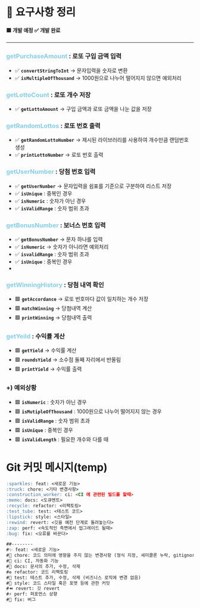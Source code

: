 # 📒 요구사항 정리

#### 🟩 개발 예정 ✅ 개발 완료

---

### <span style = "color:skyblue" >getPurchaseAmount</span> : 로또 구입 금액 입력
- ✅ **`convertStringToInt`** → 문자입력을 숫자로 변환 
- ✅ **`isMultipleOfThousand`** → 1000원으로 나누어 떨어지지 않으면 예외처리

### <span style = "color:skyblue" >getLottoCount</span> : 로또 개수 저장
- ✅ **`getLottoAmount`** → 구입 금액과 로또 금액을 나눈 값을 저장

### <span style = "color:skyblue" >getRandomLottos</span> : 로또 번호 출력
- ✅ **`getRandomLottoNumber`** → 제시된 라이브러리를 사용하여 개수만큼 랜덤번호 생성
- ✅ **`printLottoNumber`** → 로또 번호 출력

### <span style = "color:skyblue" >getUserNumber</span> : 당첨 번호 입력
- ✅ **`getUserNumber`** → 문자입력을 쉼표를 기준으로 구분하여 리스트 저장
- ✅ **`isUnique`** : 중복인 경우
- ✅ **`isNumeric`** : 숫자가 아닌 경우
- ✅ **`isValidRange`** : 숫자 범위 초과

### <span style = "color:skyblue" >getBonusNumber</span> : 보너스 번호 입력
- ✅ **`getBonusNumber`** → 문자 하나를 입력
- ✅ **`isNumeric`** → 숫자가 아니라면 예외처리
- ✅ **`isvalidRange`** : 숫자 범위 초과
- ✅ **`isUnique`** : 중복인 경우
- 
### <span style = "color:skyblue" >getWinningHistory</span> : 당첨 내역 확인
- 🟩 **`getAccordance`** → 로또 번호마다 값이 일치하는 개수 저장
- 🟩 **`matchWinning`** → 당첨내역 계산
- 🟩 **`printWinning`** → 당첨내역 출력

### <span style = "color:skyblue" >getYeild</span> : 수익률 계산
- 🟩 **`getYield`** → 수익률 계산
- 🟩 **`roundsYield`** → 소수점 둘째 자리에서 반올림
- 🟩 **`printYield`** → 수익률 출력

### +) 예외상황
- 🟩 **`isNumeric`** : 숫자가 아닌 경우
- 🟩 **`isMutipleOfThousand`** : 1000원으로 나누어 떨어지지 않는 경우
- 🟩 **`isValidRange`** : 숫자 범위 초과
- 🟩 **`isUnique`** : 중복인 경우
- 🟩 **`isValidLength`** : 필요한 개수와 다를 때

# Git 커밋 메시지(temp)
```markdown
:sparkles: feat: <새로운 기능>
:truck: chore: <기타 변경사항>
:construction_worker: ci: <CI 에 관련된 빌드를 할때>
:memo: docs: <도큐멘트> 
:recycle: refactor: <리팩토링>
:test_tube: test: <테스트 코드>
:lipstick: style: <스타일>
:rewind: revert: <깃을 예전 단계로 돌려놓는다>
:zap: perf: <속도적인 측면에서 업그레이드 될때>
:bug: fix: <오류를 바꾼다>

##-------- 
#✨ feat: <새로운 기능>
#🚚 chore: 코드 의미에 영향을 주지 않는 변경사항 (형식 지정, 세미콜론 누락, gitignore 등)
#👷 ci: CI, 자동화 기능
#📝 docs: 문서의 추가, 수정, 삭제
#♻️ refactor: 코드 리팩토링
#🧪 test: 테스트 추가, 수정, 삭제 (비즈니스 로직에 변경 없음)
#💄 style: 코드 스타일 혹은 포맷 등에 관한 커밋
#⏪ revert: 깃 revert
#⚡️ perf: 퍼포먼스 상향
#🐛 fix: 버그
```